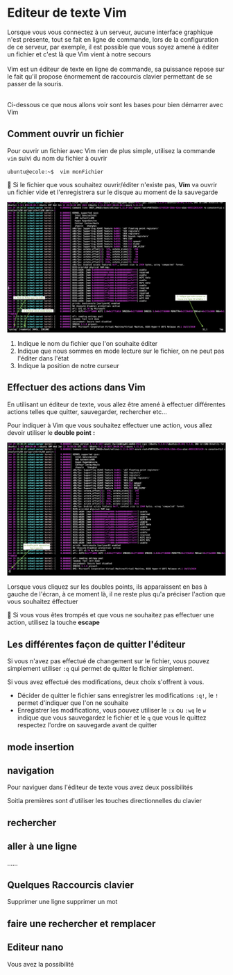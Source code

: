 # Editeur de texte Vim

Lorsque vous vous connectez à un serveur, aucune interface graphique n'est présente, tout se fait en ligne de commande, lors de la configuration de ce serveur, par exemple, il est possible que vous soyez amené à éditer un fichier et c'est là que Vim vient à notre secours
<br>
<br>
Vim est un éditeur de texte en ligne de commande, sa puissance repose sur le fait qu'il propose énormement de raccourcis clavier permettant de se passer de la souris.
<br>
<br>

Ci-dessous ce que nous allons voir sont les bases pour bien démarrer avec Vim

## Comment ouvrir un fichier

Pour ouvrir un fichier avec Vim rien de plus simple, utilisez la commande `vim` suivi du nom du fichier à ouvrir 

```shell
ubuntu@ecole:~$  vim monFichier
```

:information_desk_person: Si le fichier que vous souhaitez ouvrir/éditer n'existe pas, **Vim** va ouvrir un fichier vide et l'enregistrera sur le disque au moment de la sauvegarde


![Open file](images/vim_1.png)

1. Indique le nom du fichier que l'on souhaite éditer
2. Indique que nous sommes en mode lecture sur le fichier, on ne peut pas l'éditer dans l'état
3. Indique la position de notre curseur

## Effectuer des actions dans Vim

En utilisant un éditeur de texte, vous allez être amené à effectuer différentes actions telles que quitter, sauvegarder, rechercher etc…

Pour indiquer à Vim que vous souhaitez effectuer une action, vous allez devoir utiliser le **double point** **:**


![Action](images/vim_2.png)

Lorsque vous cliquez sur les doubles points, ils apparaissent en bas à gauche de l'écran, à ce moment là, il ne reste plus qu'a préciser l'action que vous souhaitez éffectuer

:information_desk_person: Si vous vous êtes trompés et que vous ne souhaitez pas effectuer une action, utilisez la touche **escape**


## Les différentes façon de quitter l'éditeur

Si vous n'avez pas effectué de changement sur le fichier, vous pouvez simplement utiliser `:q` qui permet de quitter le fichier simplement.

Si vous avez effectué des modifications, deux choix s'offrent à vous.

- Décider de quitter le fichier sans enregistrer les modifications `:q!`, le `!` permet d'indiquer que l'on ne souhaite
- Enregistrer les modifications, vous pouvez utiliser le `:x` ou `:wq` le `w` indique que vous sauvegardez le fichier et le `q` que vous le quittez respectez l'ordre on sauvegarde avant de quitter





## mode insertion



## navigation

Pour naviguer dans l'éditeur de texte vous avez deux possibilités

Soitla premières sont d'utiliser les touches directionnelles du clavier




## rechercher


## aller à une ligne

……



## Quelques Raccourcis clavier

Supprimer une ligne
supprimer un mot








## faire une rechercher et remplacer




## Editeur nano

Vous avez la possibilité 
